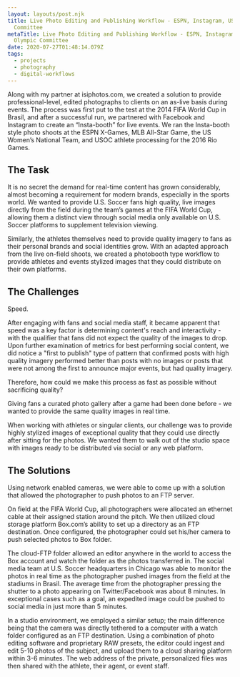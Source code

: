 ```yaml
---
layout: layouts/post.njk
title: Live Photo Editing and Publishing Workflow - ESPN, Instagram, US Olympic
  Committee
metaTitle: Live Photo Editing and Publishing Workflow - ESPN, Instagram, US
  Olympic Committee
date: 2020-07-27T01:48:14.079Z
tags:
  - projects
  - photography
  - digital-workflows
---
```

Along with my partner at isiphotos.com, we created a solution to provide professional-level, edited photographs to clients on an as-live basis during events. The process was first put to the test at the 2014 FIFA World Cup in Brasil, and after a successful run, we partnered with Facebook and Instagram to create an “Insta-booth” for live events. We ran the Insta-booth style photo shoots at the ESPN X-Games, MLB All-Star Game, the US Women’s National Team, and USOC athlete processing for the 2016 Rio Games.

## The Task

It is no secret the demand for real-time content has grown considerably, almost becoming a requirement for modern brands, especially in the sports world. We wanted to provide U.S. Soccer fans high quality, live images directly from the field during the team’s games at the FIFA World Cup, allowing them a distinct view through social media only available on U.S. Soccer platforms to supplement television viewing.

Similarly, the athletes themselves need to provide quality imagery to fans as their personal brands and social identities grow. With an adapted approach from the live on-field shoots, we created a photobooth type workflow to provide athletes and events stylized images that they could distribute on their own platforms.

## The Challenges

Speed.

After engaging with fans and social media staff, it became apparent that speed was a key factor is determining content's reach and interactivity - with the qualifier that fans did not expect the quality of the images to drop. Upon further examination of metrics for best performing social content, we did notice a "first to publish" type of pattern that confirmed posts with high quality imagery performed better than posts with no images or posts that were not among the first to announce major events, but had quality imagery.

Therefore, how could we make this process as fast as possible without sacrificing quality?

Giving fans a curated photo gallery after a game had been done before - we wanted to provide the same quality images in real time.

When working with athletes or singular clients, our challenge was to provide highly stylized images of exceptional quality that they could use directly after sitting for the photos. We wanted them to walk out of the studio space with images ready to be distributed via social or any web platform.

## The Solutions

Using network enabled cameras, we were able to come up with a solution that allowed the photographer to push photos to an FTP server.

On field at the FIFA World Cup, all photographers were allocated an ethernet cable at their assigned station around the pitch. We then utilized cloud storage platform Box.com’s ability to set up a directory as an FTP destination. Once configured, the photographer could set his/her camera to push selected photos to Box folder. 

The cloud-FTP folder allowed an editor anywhere in the world to access the Box account and watch the folder as the photos transferred in. The social media team at U.S. Soccer headquarters in Chicago was able to monitor the photos in real time as the photographer pushed images from the field at the stadiums in Brasil. The average time from the photographer pressing the shutter to a photo appearing on Twitter/Facebook was about 8 minutes. In exceptional cases such as a goal, an expedited image could be pushed to social media in just more than 5 minutes.

In a studio environment, we employed a similar setup; the main difference being that the camera was directly tethered to a computer with a watch folder configured as an FTP destination. Using a combination of photo editing software and proprietary RAW presets, the editor could ingest and edit 5-10 photos of the subject, and upload them to a cloud sharing platform within 3-6 minutes. The web address of the private, personalized files was then shared with the athlete, their agent, or event staff.